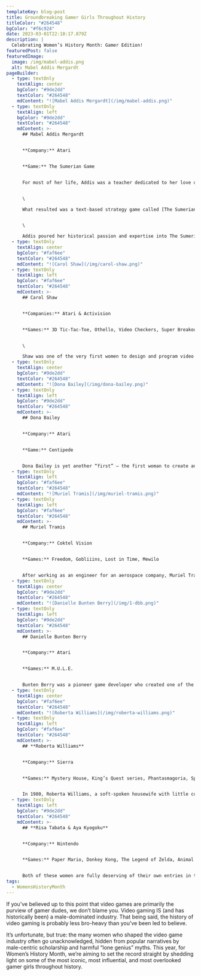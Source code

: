 ```yaml
---
templateKey: blog-post
title: Groundbreaking Gamer Girls Throughout History
titleColor: "#264548"
bgColor: "#f6c924"
date: 2023-03-01T22:18:17.879Z
description: |
  Celebrating Women’s History Month: Gamer Edition!
featuredPost: false
featuredImage:
  image: /img/mabel-addis.png
  alt: Mabel Addis Mergardt
pageBuilder:
  - type: textOnly
    textAlign: center
    bgColor: "#9de2dd"
    textColor: "#264548"
    mdContent: "![Mabel Addis Mergardt](/img/mabel-addis.png)"
  - type: textOnly
    textAlign: left
    bgColor: "#9de2dd"
    textColor: "#264548"
    mdContent: >-
      ## Mabel Addis Mergardt


      **Company:** Atari


      **Game:** The Sumerian Game


      For most of her life, Addis was a teacher dedicated to her love of history: she wrote historical articles and books and cultivated a love of history in the young minds she encountered. Then, in the 1960s, she was elected to work with IBM to create an educational game for her students.


      \

      What resulted was a text-based strategy game called [The Sumerian Game](https://en.wikipedia.org/wiki/The_Sumerian_Game), the first-ever video game created for a computer, making Addis the first person (not the first woman — the first PERSON!) to write a computer video game. It’s important that we mention the date here — The Sumerian Game was released in 1964. 1964! That’s almost a full decade before either Pong or The Oregon Trail came onto the scene — both games that are often, erroneously, cited as the first computer video games.


      \

      Addis poured her historical passion and expertise into The Sumerian Game, setting it in Lagash a Mesopotamian city in the year 3500 BC, and casting the player as the ruler, who must decide how much grain to feed their people, what to do about rat infestations, and how much of their city’s funds to dedicate to land expansion. The first players of Addis’s groundbreaking game? Her students, of course!
  - type: textOnly
    textAlign: center
    bgColor: "#faf6ee"
    textColor: "#264548"
    mdContent: "![Carol Shaw](/img/carol-shaw.png)"
  - type: textOnly
    textAlign: left
    bgColor: "#faf6ee"
    textColor: "#264548"
    mdContent: >-
      ## Carol Shaw


      **Companies:** Atari & Activision


      **Games:** 3D Tic-Tac-Toe, Othello, Video Checkers, Super Breakout, River Raid, and Happy Trails


      \

      Shaw was one of the very first women to design and program video games and is often considered to be the first \*professional\* female video game designer. Working at Atari and Activision over an astounding career that spanned decades, she designed skillful, innovative games that left the industry flabbergasted. She's most well-known for River Raid, which sold over a million copies and established top-down shooters as a lucrative and popular genre of their own. Even today, River Raid is recognized as a masterpiece of its time, an astonishing amount of programming skill crammed into a 4KB game that offered endless hours of entertainment. In 2017, Shaw won the Industry Icon Award for her massive impact on the gaming industry.
  - type: textOnly
    textAlign: center
    bgColor: "#9de2dd"
    textColor: "#264548"
    mdContent: "![Dona Bailey](/img/dona-bailey.png)"
  - type: textOnly
    textAlign: left
    bgColor: "#9de2dd"
    textColor: "#264548"
    mdContent: >-
      ## Dona Bailey


      **Company:** Atari


      **Game:** Centipede


      Dona Bailey is yet another “first” — the first woman to create an arcade game! When she accepted a position at [Atari](https://www.atariwomen.org/stories/dona-bailey/) in 1980, she was the only female game designer at the company. While there, she created the classic arcade hit​ Centipede — one of the most commercially successful arcade games during the arcade golden age. She is especially well-known for insisting on excellent visuals in the game; she meticulously wrote additional code to populate the screen with colorful mushrooms and random spiders that crawl across the screen, enhancing the game’s immersive quality.In 2013, Bailey was awarded the Women in Gaming Lifetime Achievement Award.
  - type: textOnly
    textAlign: left
    bgColor: "#faf6ee"
    textColor: "#264548"
    mdContent: "![Muriel Tramis](/img/muriel-tramis.png)"
  - type: textOnly
    textAlign: left
    bgColor: "#faf6ee"
    textColor: "#264548"
    mdContent: >-
      ## Muriel Tramis


      **Company:** Coktel Vision


      **Games:** Freedom, Gobliiins, Lost in Time, Mewilo


      After working as an engineer for an aerospace company, Muriel Tramis returned to her first love: games. She found a job at a video game start-up and began designing rich puzzle-adventure games that became wildly commercially successful. Unlike other popular video games of the time (think Super Mario Bros), Tramis’s games push back against the idea that video games, as a medium, can only encompass light, silly fare for kids. Her games grapple with powerful historical questions — for example, Freedom is about enslaved people fighting against their masters. Now considered a visionary, Tramis’s work recognized the potential of gaming to incorporate the kinds of themes that were, at the time, reserved for more “serious” mediums like film and literature. If it weren’t for Tramis busting open the genre, we might not have recent gaming sensations like Last of Us!
  - type: textOnly
    textAlign: center
    bgColor: "#9de2dd"
    textColor: "#264548"
    mdContent: "![Danielle Bunten Berry](/img/1-dbb.png)"
  - type: textOnly
    textAlign: left
    bgColor: "#9de2dd"
    textColor: "#264548"
    mdContent: >-
      ## Danielle Bunten Berry


      **Company:** Atari


      **Games:** M.U.L.E.


      Bunten Berry was a pioneer game developer who created one of the first successful multiplayer games on the Atari platform. Decades before blockbuster multiplayer games like League of Legends came to dominate gaming, Bunten Berry designed the groundbreaking multiplayer game [M.U.L.E](https://en.wikipedia.org/wiki/M.U.L.E.). M.U.L.E. sold 30,000 copies across various computer platforms and, over the years, it has emerged as one of the greatest influences on the genre's greatest designers. Ahead of her time in more ways than one, Bunten Berry insisted that the future of gaming was interconnectedness, and her vision has proved incredibly prescient. In 1998, she was awarded the [Lifetime Achievement Award](https://www.gamechoiceawards.com/archive/lifetime) by the Computer Game Developers Association. In 2007, the Academy of Interactive Arts & Sciences chose Berry as the 10th inductee into its [Hall of Fame](https://www.interactive.org/special_awards/).
  - type: textOnly
    textAlign: center
    bgColor: "#faf6ee"
    textColor: "#264548"
    mdContent: "![Roberta Williams](/img/roberta-williams.png)"
  - type: textOnly
    textAlign: left
    bgColor: "#faf6ee"
    textColor: "#264548"
    mdContent: >-
      ## **Roberta Williams**


      **Company:** Sierra


      **Games:** Mystery House, King’s Quest series, Phantasmagoria, Space Quest, and more!


      In 1980, Roberta Williams, a soft-spoken housewife with little coding or design experience created Mystery House, the first-ever computer game with graphics. While she couldn’t have known it then, Williams’ kitchen-table hobby would found the graphic adventure genre and become the origin of graphic design in computing and tech. Before Williams, adventure games were walls of text—innovating in leaps and bounds, she added graphics, music, and even voice actors to her games, completely disrupting the gaming industry. Williams and her husband, a programmer at IBM, formed the company [Sierra](https://www.sierragames.com/) and became the dominating force in computer games. By the time Williams retired in 1996, she was credited with more than 30 top computer games. For their massive influence on the video game industry, she and her husband received the Industry Icon Award in 2014.
  - type: textOnly
    textAlign: left
    bgColor: "#9de2dd"
    textColor: "#264548"
    mdContent: >-
      ## **Risa Tabata & Aya Kyogoku**


      **Company:** Nintendo


      **Games:** Paper Mario, Donkey Kong, The Legend of Zelda, Animal Crossing, Super Smash Bros Ultimate, and more!


      Both of these women are fully deserving of their own entries in this list, but they have been such frequent collaborators that it seemed right to keep the dream team together! Tabata and Kyokguku are video game producers and directors at Nintendo, and their fingerprints are all over many of the games that dominate the contemporary gaming landscape: The Legend of Zelda, Animal Crossing, Super Smash Bros Ultimate…the list goes on! We can’t wait to see all of the games that these two dream up in the decades to come.
tags:
  - WomensHistoryMonth
---
```

If you’ve believed up to this point that video games are primarily the purview of gamer dudes, we don’t blame you. Video gaming IS (and has historically been) a male-dominated industry. That being said, the history of video gaming is probably less bro-heavy than you’ve been led to believe.

It’s unfortunate, but true: the many women who shaped the video game industry often go unacknowledged, hidden from popular narratives by male-centric scholarship and harmful “lone genius” myths. This year, for Women’s History Month, we’re aiming to set the record straight by shedding light on some of the most iconic, most influential, and most overlooked gamer girls throughout history.